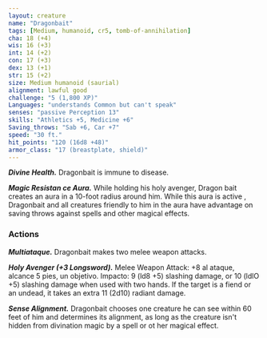 ```yaml
---
layout: creature
name: "Dragonbait"
tags: [Medium, humanoid, cr5, tomb-of-annihilation]
cha: 18 (+4)
wis: 16 (+3)
int: 14 (+2)
con: 17 (+3)
dex: 13 (+1)
str: 15 (+2)
size: Medium humanoid (saurial)
alignment: lawful good
challenge: "5 (1,800 XP)"
Languages: "understands Common but can't speak"
senses: "passive Perception 13"
skills: "Athletics +5, Medicine +6"
Saving_throws: "Sab +6, Car +7"
speed: "30 ft."
hit_points: "120 (16d8 +48)"
armor_class: "17 (breastplate, shield)"
---
```


***Divine Health.*** Dragonbait is immune to disease.

***Magic Resistan ce Aura.*** While holding his holy avenger,
Dragon bait creates an aura in a 10-foot radius around him. While this aura is active , Dragonbait and all creatures friendly to him in the aura have advantage on saving throws against spells and other magical effects.

### Actions

***Multiataque.*** Dragonbait makes two melee weapon attacks.

***Holy Avenger (+3 Longsword).*** Melee Weapon Attack: +8 al ataque, alcance 5 pies, un objetivo. Impacto: 9 (ld8 +5) slashing damage, or 10 (ldlO +5) slashing damage when used with two hands. If the target is a fiend or an undead, it takes an extra 11 (2d10) radiant damage.

***Sense Alignment.*** Dragonbait chooses one creature he can see within 60 feet of him and determines its alignment, as long as the creature isn't hidden from divination magic by a spell or ot her magical effect.